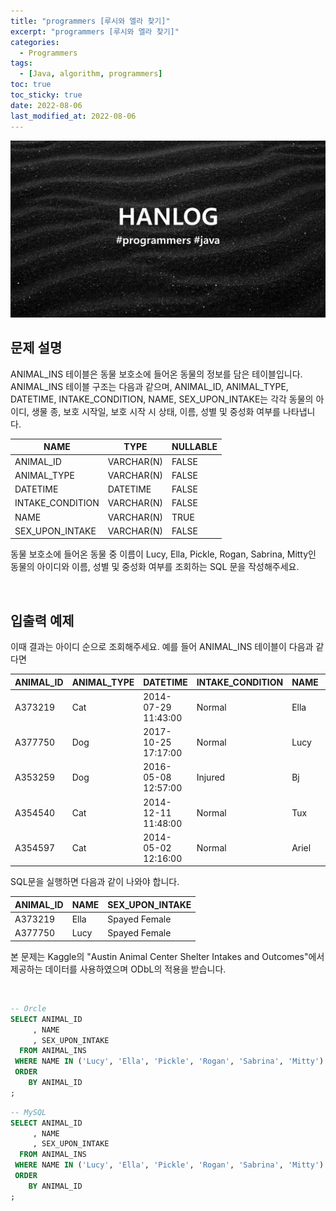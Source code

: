 ```yaml
---
title: "programmers [루시와 엘라 찾기]"
excerpt: "programmers [루시와 엘라 찾기]"
categories:
  - Programmers
tags:
  - [Java, algorithm, programmers]
toc: true
toc_sticky: true
date: 2022-08-06
last_modified_at: 2022-08-06
---
```


![HAN.jpg](/assets/images/programmers.png)

## 문제 설명

ANIMAL_INS 테이블은 동물 보호소에 들어온 동물의 정보를 담은 테이블입니다. ANIMAL_INS 테이블 구조는 다음과 같으며, ANIMAL_ID, ANIMAL_TYPE, DATETIME, INTAKE_CONDITION, NAME, SEX_UPON_INTAKE는 각각 동물의 아이디, 생물 종, 보호 시작일, 보호 시작 시 상태, 이름, 성별 및 중성화 여부를 나타냅니다.

|NAME|TYPE|NULLABLE|
|------|------|------|
|ANIMAL_ID|VARCHAR(N)|FALSE|
|ANIMAL_TYPE|VARCHAR(N)|FALSE|
|DATETIME|DATETIME|FALSE|
|INTAKE_CONDITION|VARCHAR(N)|FALSE|
|NAME|VARCHAR(N)|TRUE|
|SEX_UPON_INTAKE|VARCHAR(N)|FALSE|

동물 보호소에 들어온 동물 중 이름이 Lucy, Ella, Pickle, Rogan, Sabrina, Mitty인 동물의 아이디와 이름, 성별 및 중성화 여부를 조회하는 SQL 문을 작성해주세요.

<br>

## 입출력 예제

이때 결과는 아이디 순으로 조회해주세요. 예를 들어 ANIMAL_INS 테이블이 다음과 같다면

|ANIMAL_ID|ANIMAL_TYPE|DATETIME|INTAKE_CONDITION|NAME|SEX_UPON_INTAKE|
|------|------|------|------|------|------|
|A373219|Cat|2014-07-29 11:43:00|Normal|Ella|Spayed Female|
|A377750|Dog|2017-10-25 17:17:00|Normal|Lucy|Spayed Female|
|A353259|Dog|2016-05-08 12:57:00|Injured|Bj|Neutered Male|
|A354540|Cat|2014-12-11 11:48:00|Normal|Tux|Neutered Male|
|A354597|Cat|2014-05-02 12:16:00|Normal|Ariel|Spayed Female|

SQL문을 실행하면 다음과 같이 나와야 합니다.

|ANIMAL_ID|NAME|SEX_UPON_INTAKE|
|------|------|------|
|A373219|Ella|Spayed Female|
|A377750|Lucy|Spayed Female|

본 문제는 Kaggle의 "Austin Animal Center Shelter Intakes and Outcomes"에서 제공하는 데이터를 사용하였으며 ODbL의 적용을 받습니다.

<br>

```sql
-- Orcle
SELECT ANIMAL_ID
     , NAME
     , SEX_UPON_INTAKE
  FROM ANIMAL_INS
 WHERE NAME IN ('Lucy', 'Ella', 'Pickle', 'Rogan', 'Sabrina', 'Mitty')
 ORDER
    BY ANIMAL_ID
;
```

```sql
-- MySQL
SELECT ANIMAL_ID
     , NAME
     , SEX_UPON_INTAKE
  FROM ANIMAL_INS
 WHERE NAME IN ('Lucy', 'Ella', 'Pickle', 'Rogan', 'Sabrina', 'Mitty')
 ORDER
    BY ANIMAL_ID
;
```